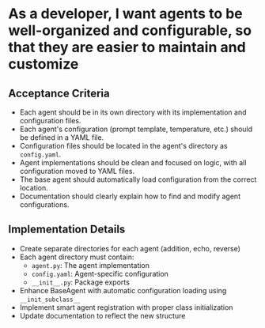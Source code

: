 # As a developer, I want agents to be well-organized and configurable, so that they are easier to maintain and customize

## Acceptance Criteria
- Each agent should be in its own directory with its implementation and configuration files.
- Each agent's configuration (prompt template, temperature, etc.) should be defined in a YAML file.
- Configuration files should be located in the agent's directory as `config.yaml`.
- Agent implementations should be clean and focused on logic, with all configuration moved to YAML files.
- The base agent should automatically load configuration from the correct location.
- Documentation should clearly explain how to find and modify agent configurations.

## Implementation Details
- Create separate directories for each agent (addition, echo, reverse)
- Each agent directory must contain:
  - `agent.py`: The agent implementation
  - `config.yaml`: Agent-specific configuration
  - `__init__.py`: Package exports
- Enhance BaseAgent with automatic configuration loading using `__init_subclass__`
- Implement smart agent registration with proper class initialization
- Update documentation to reflect the new structure
